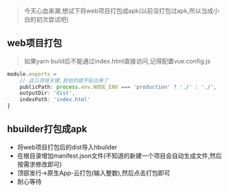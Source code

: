 > 今天心血来潮,想试下将web项目打包成apk(以前没打包过apk,所以当成小白的初次尝试吧)



## web项目打包

> 如果yarn build后不能通过index.html直接访问,记得配置vue.config.js

```js
module.exports = 
    // 这几项很关键,其他的就不贴出来了
    publicPath: process.env.NODE_ENV === 'production' ? './' : './',
    outputDir: 'dist',
    indexPath: 'index.html'
}
```



## hbuilder打包成apk

- 将web项目打包后的dist导入hbuilder
- 在根目录增加manifest.json文件(不知道的新建一个项目会自动生成文件,然后按需求修改即可)
- 顶部发行->原生App-云打包(输入整数),然后点击打包即可
- 耐心等待